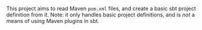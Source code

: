 This project aims to read Maven `pom.xml` files, and create a basic sbt project definition from it.
Note: it only handles basic project definitions, and is *not* a means of using Maven plugins in sbt.
